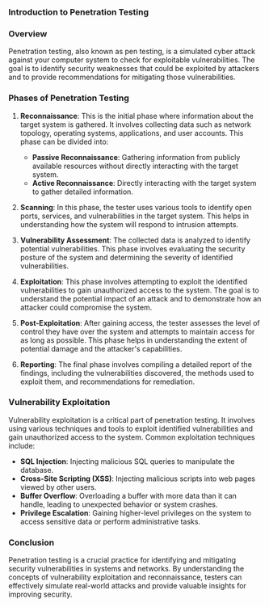 ### Introduction to Penetration Testing

### Overview
Penetration testing, also known as pen testing, is a simulated cyber attack against your computer system to check for exploitable vulnerabilities. The goal is to identify security weaknesses that could be exploited by attackers and to provide recommendations for mitigating those vulnerabilities.

### Phases of Penetration Testing

1. **Reconnaissance**: This is the initial phase where information about the target system is gathered. It involves collecting data such as network topology, operating systems, applications, and user accounts. This phase can be divided into:
   - **Passive Reconnaissance**: Gathering information from publicly available resources without directly interacting with the target system.
   - **Active Reconnaissance**: Directly interacting with the target system to gather detailed information.

2. **Scanning**: In this phase, the tester uses various tools to identify open ports, services, and vulnerabilities in the target system. This helps in understanding how the system will respond to intrusion attempts.

3. **Vulnerability Assessment**: The collected data is analyzed to identify potential vulnerabilities. This phase involves evaluating the security posture of the system and determining the severity of identified vulnerabilities.

4. **Exploitation**: This phase involves attempting to exploit the identified vulnerabilities to gain unauthorized access to the system. The goal is to understand the potential impact of an attack and to demonstrate how an attacker could compromise the system.

5. **Post-Exploitation**: After gaining access, the tester assesses the level of control they have over the system and attempts to maintain access for as long as possible. This phase helps in understanding the extent of potential damage and the attacker's capabilities.

6. **Reporting**: The final phase involves compiling a detailed report of the findings, including the vulnerabilities discovered, the methods used to exploit them, and recommendations for remediation.

### Vulnerability Exploitation
Vulnerability exploitation is a critical part of penetration testing. It involves using various techniques and tools to exploit identified vulnerabilities and gain unauthorized access to the system. Common exploitation techniques include:
- **SQL Injection**: Injecting malicious SQL queries to manipulate the database.
- **Cross-Site Scripting (XSS)**: Injecting malicious scripts into web pages viewed by other users.
- **Buffer Overflow**: Overloading a buffer with more data than it can handle, leading to unexpected behavior or system crashes.
- **Privilege Escalation**: Gaining higher-level privileges on the system to access sensitive data or perform administrative tasks.

### Conclusion
Penetration testing is a crucial practice for identifying and mitigating security vulnerabilities in systems and networks. By understanding the concepts of vulnerability exploitation and reconnaissance, testers can effectively simulate real-world attacks and provide valuable insights for improving security.

